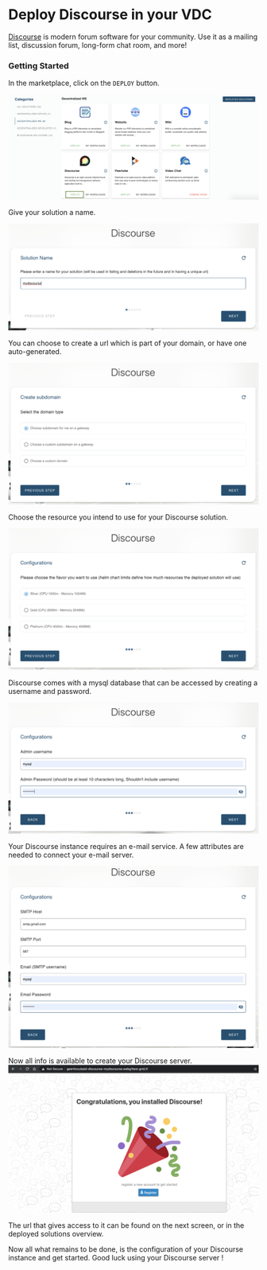 # Deploy Discourse in your VDC

[Discourse](https://www.discourse.org/) is modern forum software for your community. Use it as a mailing list, discussion forum, long-form chat room, and more!


### Getting Started

In the marketplace, click on the `DEPLOY` button. 

![](img/evdc_marketplace_discourse_widget.png)

Give your solution a name.

![](img/evdc_discourse_01_name.png)

You can choose to create a url which is part of your domain, or have one auto-generated. 

![](img/evdc_discourse_02_domain.png)

Choose the resource you intend to use for your Discourse solution. 

![](img/evdc_discourse_03_flavour.png)

Discourse comes with a mysql database that can be accessed by creating a username and password. 

![](img/evdc_discourse_04_configuration.png)

Your Discourse instance requires an e-mail service. A few attributes are needed to connect your e-mail server. 

![](img/evdc_discourse_05_mailsetup.png)

Now all info is available to create your Discourse server. 
![](img/evdc_discourse_06_success.png)

The url that gives access to it can be found on the next screen, or in the deployed solutions overview. 

Now all what remains to be done, is the configuration of your Discourse instance and get started. Good luck using your Discourse server !